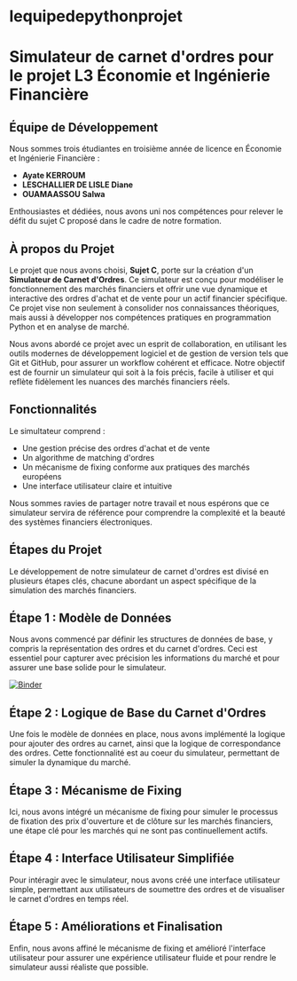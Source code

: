 # lequipedepythonprojet
# Simulateur de carnet d'ordres pour le projet L3 Économie et Ingénierie Financière
## Équipe de Développement
Nous sommes trois étudiantes en troisième année de licence en Économie et Ingénierie Financière :
- **Ayate KERROUM**
- **LESCHALLIER DE LISLE Diane**
- **OUAMAASSOU Salwa**

Enthousiastes et dédiées, nous avons uni nos compétences pour relever le défit du sujet C proposé dans le cadre de notre formation.

## À propos du Projet
Le projet que nous avons choisi, **Sujet C**, porte sur la création d'un **Simulateur de Carnet d'Ordres**. Ce simulateur est conçu pour modéliser le fonctionnement des marchés financiers et offrir une vue dynamique et interactive des ordres d'achat et de vente pour un actif financier spécifique. Ce projet vise non seulement à consolider nos connaissances théoriques, mais aussi à développer nos compétences pratiques en programmation Python et en analyse de marché.

Nous avons abordé ce projet avec un esprit de collaboration, en utilisant les outils modernes de développement logiciel et de gestion de version tels que Git et GitHub, pour assurer un workflow cohérent et efficace. Notre objectif est de fournir un simulateur qui soit à la fois précis, facile à utiliser et qui reflète fidèlement les nuances des marchés financiers réels.

## Fonctionnalités
Le simultateur comprend :
- Une gestion précise des ordres d'achat et de vente
- Un algorithme de matching d'ordres
- Un mécanisme de fixing conforme aux pratiques des marchés européens
- Une interface utilisateur claire et intuitive

Nous sommes ravies de partager notre travail et nous espérons que ce simulateur servira de référence pour comprendre la complexité et la beauté des systèmes financiers électroniques.

## Étapes du Projet
Le développement de notre simulateur de carnet d'ordres est divisé en plusieurs étapes clés, chacune abordant un aspect spécifique de la simulation des marchés financiers.

## Étape 1 : Modèle de Données
Nous avons commencé par définir les structures de données de base, y compris la représentation des ordres et du carnet d'ordres. Ceci est essentiel pour capturer avec précision les informations du marché et pour assurer une base solide pour le simulateur.

[![Binder](https://mybinder.org/badge_logo.svg)](https://mybinder.org/v2/gh/lequipedepython/lequipedepythonprojet/main?labpath=etape1.ipynb)

## Étape 2 : Logique de Base du Carnet d'Ordres
Une fois le modèle de données en place, nous avons implémenté la logique pour ajouter des ordres au carnet, ainsi que la logique de correspondance des ordres. Cette fonctionnalité est au coeur du simulateur, permettant de simuler la dynamique du marché.

## Étape 3 : Mécanisme de Fixing
Ici, nous avons intégré un mécanisme de fixing pour simuler le processus de fixation des prix d'ouverture et de clôture sur les marchés financiers, une étape clé pour les marchés qui ne sont pas continuellement actifs.

## Étape 4 : Interface Utilisateur Simplifiée
Pour intéragir avec le simulateur, nous avons créé une interface utilisateur simple, permettant aux utilisateurs de soumettre des ordres et de visualiser le carnet d'ordres en temps réel.

## Étape 5 : Améliorations et Finalisation
Enfin, nous avons affiné le mécanisme de fixing et amélioré l'interface utilisateur pour assurer une expérience utilisateur fluide et pour rendre le simulateur aussi réaliste que possible.


[def]: https://mybinder.org/badge_logo.svg
